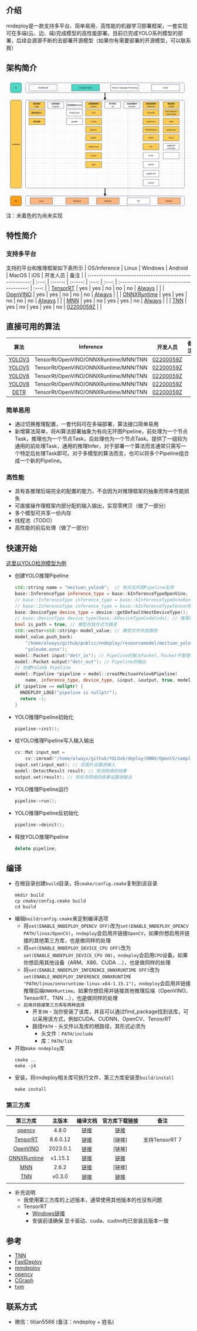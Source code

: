 
## 介绍
nndeploy是一款支持多平台、简单易用、高性能的机器学习部署框架，一套实现可在多端(云、边、端)完成模型的高性能部署。目前已完成YOLO系列模型的部署，后续会源源不断的去部署开源模型（如果你有需要部署的开源模型，可以联系我）

## 架构简介
![架构简介](doc/image/nndeploy.png)
注：未着色的为尚未实现

## 特性简介
### 支持多平台
支持的平台和推理框架如下表所示
|                      OS/Inference                       | Linux | Windows | Android | MacOS |  iOS  |                 开发人员                  | 备注  |
| :-----------------------------------------------------: | :---: | :-----: | :-----: | :---: | :---: | :---------------------------------------: | :---: |
|     [TensorRT](https://github.com/NVIDIA/TensorRT)      |  yes  |   yes   |   no    |  no   |  no   | [Always](https://github.com/Alwaysssssss) |       |
| [OpenVINO](https://github.com/openvinotoolkit/openvino) |  yes  |   yes   |   no    |  no   |  no   | [Always](https://github.com/Alwaysssssss) |       |
| [ONNXRuntime](https://github.com/microsoft/onnxruntime) |  yes  |   yes   |   no    |  no   |  no   | [Always](https://github.com/Alwaysssssss) |       |
|          [MNN](https://github.com/alibaba/MNN)          |  yes  |   no    |   yes   |  yes  |  no   | [Always](https://github.com/Alwaysssssss) |       |
|          [TNN](https://github.com/Tencent/TNN)          |  yes  |   no    |   yes   |  yes  |  no   | [02200059Z](https://github.com/02200059Z) |       |

## 直接可用的算法
|                       算法                       |               Inference               |                 开发人员                  | 备注  |
| :----------------------------------------------: | :-----------------------------------: | :---------------------------------------: | :---: |
| [YOLOV3](https://github.com/ultralytics/yolov3)  | TensorRt/OpenVINO/ONNXRuntime/MNN/TNN | [02200059Z](https://github.com/02200059Z) |       |
| [YOLOV5](https://github.com/ultralytics/yolov5)  | TensorRt/OpenVINO/ONNXRuntime/MNN/TNN | [02200059Z](https://github.com/02200059Z) |       |
|   [YOLOV6](https://github.com/meituan/YOLOv6)    | TensorRt/OpenVINO/ONNXRuntime/MNN/TNN | [02200059Z](https://github.com/02200059Z) |       |
|     [YOLOV8](https://github.com/ultralytics)     | TensorRt/OpenVINO/ONNXRuntime/MNN/TNN | [02200059Z](https://github.com/02200059Z) |       |
| [DETR](https://github.com/facebookresearch/detr) | TensorRt/OpenVINO/ONNXRuntime/MNN/TNN | [02200059Z](https://github.com/02200059Z) |       |

### 简单易用
- 通过切换推理配置，一套代码可在多端部署，算法接口简单易用
- 新增算法简单，将AI算法部署抽象为有向无环图Pipeline，前处理为一个节点Task，推理也为一个节点Task，后处理也为一个节点Task。提供了一组较为通用的前处理Task，通用的推理Infer，对于部署一个算法而言通常只需写一个特定后处理Task即可。对于多模型的算法而言，也可以将多个Pipeline组合成一个新的Pipeline。

### 高性能
- 具有各推理后端完全的配置的能力，不会因为对推理框架的抽象而带来性能损失
- 可直接操作理框架内部分配的输入输出，实现零拷贝（做了一部分）
- 多个模型可共享一份内存
- 线程池（TODO）
- 高性能的前后处理（做了一部分）

## 快速开始
[这里以YOLO检测模型为例](demo/detect/meituan_yolov6/demo.cc)
+ 创建YOLO推理Pipeline
  ```c++
  std::string name = "meituan_yolov6";  // 有向无环图Pipeline名称
  base::InferenceType inference_type = base::kInferenceTypeOpenVino; // 推理后端为OpenVINO
  // base::InferenceType inference_type = base::kInferenceTypeOnnxRuntime; // 推理后端为OnnxRuntime
  // base::InferenceType inference_type = base::kInferenceTypeTensorRt; // 推理后端为TensorRt
  base::DeviceType device_type = device::getDefaultHostDeviceType(); // 推理设备为Host(CPU/ARM/X86)
  // base::DeviceType device_type(base::kDeviceTypeCodeCuda); // 推理设备为CUDA:0
  bool is_path = true; // 模型存放方式为路径
  std::vector<std::string> model_value; // 模型文件存放路径
  model_value.push_back(
      "/home/always/github/public/nndeploy/resourcemodel/meituan_yolov6/"
      "yolov6m.onnx");
  model::Packet input("detr_in"); // Pipeline的输入Packet，Packet不管理任何数据
  model::Packet output("detr_out"); // Pipeline的输出
  // 创建YoloV6 Pipeline
  model::Pipeline *pipeline = model::creatMeituanYolov6Pipeline(
      name, inference_type, device_type, &input, &output, true, model_value);
  if (pipeline == nullptr) {
    NNDEPLOY_LOGE("pipeline is nullptr");
    return -1;
  }
  ```
+ YOLO推理Pipeline初始化
  ```c++
  pipeline->init();
  ```
+ 给YOLO推理Pipeline写入输入输出
  ```c++
  cv::Mat input_mat =
      cv::imread("/home/always/github/YOLOv6/deploy/ONNX/OpenCV/sample.jpg"); // opencv读图
  input.set(input_mat); // 将图片设置进输入
  model::DetectResult result; // 检测网络的结果
  output.set(result); // 将检测网络的结果设置进输出
  ```
+ YOLO推理Pipeline运行
  ```c++
  pipeline->run();
  ```
+ YOLO推理Pipeline反初始化
  ```c++
  pipeline->deinit();
  ```
+ 释放YOLO推理Pipeline
  ```c++
  delete pipeline;
  ```

## 编译
+ 在根目录创建`build`目录，将`cmake/config.cmake`复制到该目录
  ```
  mkdir build
  cp cmake/config.cmake build
  cd build
  ```
+ 编辑`build/config.cmake`来定制编译选项
  + 将`set(ENABLE_NNDEPLOY_OPENCV OFF)`改为`set(ENABLE_NNDEPLOY_OPENCV PATH/linux/OpenCV)`，`nndeploy`会启用并链接`OpenCV`，如果你想启用并链接的其他第三方库，也是做同样的处理
  + 将`set(ENABLE_NNDEPLOY_DEVICE_CPU OFF)`改为`set(ENABLE_NNDEPLOY_DEVICE_CPU ON)`，`nndeploy`会启用`CPU`设备。如果你想启用其他设备（ARM、X86、CUDA …），也是做同样的处理
  + 将`set(ENABLE_NNDEPLOY_INFERENCE_ONNXRUNTIME OFF)`改为`set(ENABLE_NNDEPLOY_INFERENCE_ONNXRUNTIME "PATH/linux/onnxruntime-linux-x64-1.15.1")`，`nndeploy`会启用并链接推理后端`ONNXRuntime`。如果你想启用并链接其他推理后端（OpenVINO、TensorRT、TNN …），也是做同样的处理
  + `启用并链接第三方库有两种选择`
    + 开关`ON` - 当你安装了该库，并且可以通过find_package找到该库，可以采用该方式，例如CUDA、CUDNN、OpenCV、TenosrRT
    + 路径`PATH` - 头文件以及库的根路径，其形式必须为
      + 头文件：`PATH/include`
      + 库：`PATH/lib `
+ 开始`make nndeploy`库
  ```
  cmake ..
  make -j4
  ```
+ 安装，将nndeploy相关库可执行文件、第三方库安装至`build/install`
  ```
  make install
  ```

### 第三方库
|                        第三方库                         |  主版本  |                                          编译文档                                           |                            官方库下载链接                             |      备注      |
| :-----------------------------------------------------: | :------: | :-----------------------------------------------------------------------------------------: | :-------------------------------------------------------------------: | :------------: |
|       [opencv](https://github.com/opencv/opencv)        |  4.8.0   |                           [链接](https://opencv.org/get-started/)                           |                [链接](https://opencv.org/get-started/)                |                |
|     [TensorRT](https://github.com/NVIDIA/TensorRT)      | 8.6.0.12 |  [链接](https://docs.nvidia.com/deeplearning/tensorrt/install-guide/index.html#installing)  |                                [链接]                                 | 支持TensorRT 7 |
| [OpenVINO](https://github.com/openvinotoolkit/openvino) | 2023.0.1 |      [链接](https://github.com/openvinotoolkit/openvino/blob/master/docs/dev/build.md)      |                                [链接]                                 |                |
| [ONNXRuntime](https://github.com/microsoft/onnxruntime) | v1.15.1  | [链接](https://github.com/DefTruth/lite.ai.toolkit/blob/main/docs/ort/ort_useful_api.zh.md) | [链接](https://github.com/microsoft/onnxruntime/releases/tag/v1.15.1) |                |
|          [MNN](https://github.com/alibaba/MNN)          |  2.6.2   |            [链接](https://mnn-docs.readthedocs.io/en/latest/compile/engine.html)            |                                [链接]                                 |                |
|          [TNN](https://github.com/Tencent/TNN)          |  v0.3.0  |          [链接](https://github.com/Tencent/TNN/blob/master/doc/cn/user/compile.md)          |      [链接](https://github.com/Tencent/TNN/releases/tag/v0.3.0)       |
|                                                         |
- 补充说明    
  - 我使用第三方库的上述版本，通常使用其他版本的也没有问题
  - TensorRT
    - [Windows链接](https://zhuanlan.zhihu.com/p/476679322)
    - 安装前请确保 显卡驱动、cuda、cudnn均已安装且版本一致

## 参考
- [TNN](https://github.com/Tencent/TNN)
- [FastDeploy](https://github.com/PaddlePaddle/FastDeploy)
- [mmdeploy](https://github.com/open-mmlab/mmdeploy)
- [opencv](https://github.com/opencv/opencv)
- [CGraph](https://github.com/ChunelFeng/CGraph)
- [tvm](https://github.com/apache/tvm)

## 联系方式
- 微信：titian5566 (备注：nndeploy + 姓名)